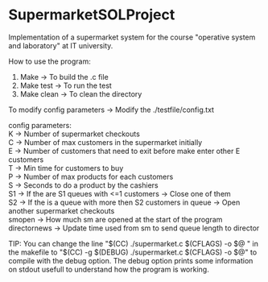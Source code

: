 # SupermarketSOLProject
Implementation of a supermarket system for the course "operative system and laboratory" at IT university.

How to use the program:

1) Make -> To build the .c file
2) Make test -> To run the test 
3) Make clean -> To clean the directory 

To modify config parameters -> Modify the ./testfile/config.txt

config parameters:  
K -> Number of supermarket checkouts  
C -> Number of max customers in the supermarket initially  
E -> Number of customers that need to exit before make enter other E customers  
T -> Min time for customers to buy  
P -> Number of max products for each customers  
S -> Seconds to do a product by the cashiers  
S1 -> If the are S1 queues with <=1 customers -> Close one of them  
S2 -> If the is a queue with more then S2 customers in queue -> Open another supermarket checkouts  
smopen -> How much sm are opened at the start of the program  
directornews -> Update time used from sm to send queue length to director   


TIP: You can change the line "$(CC) ./supermarket.c $(CFLAGS) -o $@ " in the makefile to "$(CC) -g $(DEBUG) ./supermarket.c $(CFLAGS) -o $@" to compile with the debug option. The debug option prints some information on stdout usefull to understand how the program is working.

